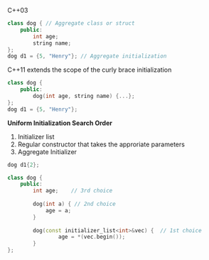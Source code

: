 C++03
```c++
class dog { // Aggregate class or struct
	public: 
		int age;
		string name;
};
dog d1 = {5, "Henry"}; // Aggregate initialization
```

C++11 extends the scope of the curly brace initialization
```c++
class dog {
	public:
		dog(int age, string name) {...};
};
dog d1 = {5, "Henry"};
```

**Uniform Initialization Search Order**
1. Initializer list
2. Regular constructor that takes the approriate parameters
3. Aggregate Initializer

```c++
dog d1{2};

class dog {
	public: 
		int age;	// 3rd choice
	
		dog(int a) { // 2nd choice
			age = a;
		}
	
		dog(const initializer_list<int>&vec) {	// 1st choice
				age = *(vec.begin());
		}
};

```